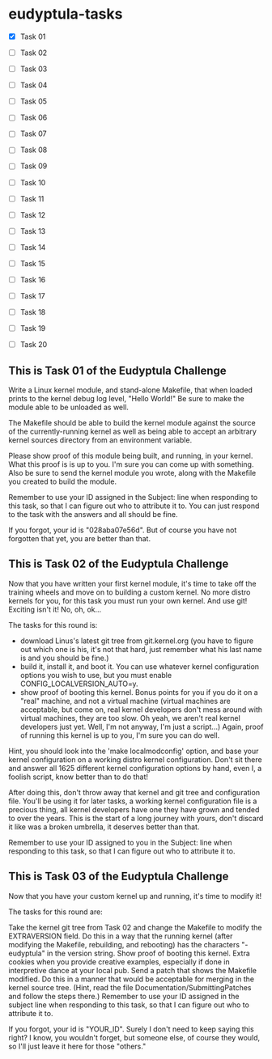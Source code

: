 # eudyptula-tasks
- [x] Task 01
- [ ] Task 02
- [ ] Task 03
- [ ] Task 04
- [ ] Task 05
- [ ] Task 06
- [ ] Task 07
- [ ] Task 08
- [ ] Task 09
- [ ] Task 10
- [ ] Task 11
- [ ] Task 12
- [ ] Task 13
- [ ] Task 14
- [ ] Task 15
- [ ] Task 16
- [ ] Task 17
- [ ] Task 18
- [ ] Task 19
- [ ] Task 20





This is Task 01 of the Eudyptula Challenge
------------------------------------------

Write a Linux kernel module, and stand-alone Makefile, that when loaded
prints to the kernel debug log level, "Hello World!"  Be sure to make
the module able to be unloaded as well.

The Makefile should be able to build the kernel module against the
source of the currently-running kernel as well as being able to accept
an arbitrary kernel sources directory from an environment variable.

Please show proof of this module being built, and running, in your
kernel.  What this proof is is up to you.  I'm sure you can come up with
something.  Also be sure to send the kernel module you wrote, along with
the Makefile you created to build the module.

Remember to use your ID assigned in the Subject: line when responding to
this task, so that I can figure out who to attribute it to.  You can
just respond to the task with the answers and all should be fine.

If you forgot, your id is "028aba07e56d".  But of course you have not
forgotten that yet, you are better than that.


This is Task 02 of the Eudyptula Challenge
------------------------------------------

Now that you have written your first kernel module, it's time to take
off the training wheels and move on to building a custom kernel.  No
more distro kernels for you, for this task you must run your own kernel.
And use git!  Exciting isn't it!  No, oh, ok...

The tasks for this round is:
  - download Linus's latest git tree from git.kernel.org (you have to
    figure out which one is his, it's not that hard, just remember what
    his last name is and you should be fine.)
  - build it, install it, and boot it.  You can use whatever kernel
    configuration options you wish to use, but you must enable
    CONFIG_LOCALVERSION_AUTO=y.
  - show proof of booting this kernel.  Bonus points for you if you do
    it on a "real" machine, and not a virtual machine (virtual machines
    are acceptable, but come on, real kernel developers don't mess
    around with virtual machines, they are too slow.  Oh yeah, we aren't
    real kernel developers just yet.  Well, I'm not anyway, I'm just a
    script...)  Again, proof of running this kernel is up to you, I'm
    sure you can do well.

Hint, you should look into the 'make localmodconfig' option, and base
your kernel configuration on a working distro kernel configuration.
Don't sit there and answer all 1625 different kernel configuration
options by hand, even I, a foolish script, know better than to do that!

After doing this, don't throw away that kernel and git tree and
configuration file.  You'll be using it for later tasks, a working
kernel configuration file is a precious thing, all kernel developers
have one they have grown and tended to over the years.  This is the
start of a long journey with yours, don't discard it like was a broken
umbrella, it deserves better than that.

Remember to use your ID assigned to you in the Subject: line when
responding to this task, so that I can figure out who to attribute it
to.

This is Task 03 of the Eudyptula Challenge
------------------------------------------
Now that you have your custom kernel up and running, it's time to modify it!

The tasks for this round are:

Take the kernel git tree from Task 02 and change the Makefile to modify the EXTRAVERSION field. Do this in a way that the running kernel (after modifying the Makefile, rebuilding, and rebooting) has the characters "-eudyptula" in the version string.
Show proof of booting this kernel. Extra cookies when you provide creative examples, especially if done in interpretive dance at your local pub.
Send a patch that shows the Makefile modified. Do this in a manner that would be acceptable for merging in the kernel source tree. (Hint, read the file Documentation/SubmittingPatches and follow the steps there.)
Remember to use your ID assigned in the subject line when responding to this task, so that I can figure out who to attribute it to.

If you forgot, your id is "YOUR_ID". Surely I don't need to keep saying this right? I know, you wouldn't forget, but someone else, of course they would, so I'll just leave it here for those "others."
